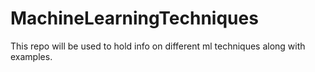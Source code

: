 # MachineLearningTechniques
This repo will be used to hold info on different ml techniques along with examples.
